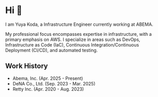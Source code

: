 # Hi :wave:

I am Yuya Koda, a Infrastructure Engineer currently working at ABEMA.

My professional focus encompasses expertise in infrastructure, with a primary emphasis on AWS. I specialize in areas such as DevOps, Infrastructure as Code (IaC), Continuous Integration/Continuous Deployment (CI/CD), and automated testing.

## Work History

- Abema, Inc. (Apr. 2025 - Present)
- DeNA Co., Ltd. (Sep. 2023 - Mar. 2025)
- Retty Inc. (Apr. 2020 - Aug. 2023)
